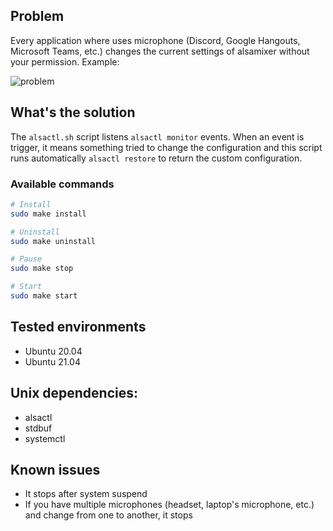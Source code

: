 ## Problem

Every application where uses microphone (Discord, Google Hangouts, Microsoft Teams, etc.) changes the current settings
of alsamixer without your permission. Example:

![problem](https://user-images.githubusercontent.com/17178349/121073319-bcbf0300-c7a8-11eb-8c13-d56abf86e274.png)

## What's the solution

The `alsactl.sh` script listens `alsactl monitor` events. When an event is trigger, it means something tried to change
the configuration and this script runs automatically `alsactl restore` to return the custom configuration.

### Available commands

```bash
# Install
sudo make install

# Uninstall
sudo make uninstall

# Pause
sudo make stop

# Start
sudo make start
```

## Tested environments

- Ubuntu 20.04
- Ubuntu 21.04

## Unix dependencies:

- alsactl
- stdbuf
- systemctl

## Known issues

- It stops after system suspend
- If you have multiple microphones (headset, laptop's microphone, etc.) and change from one to another, it stops
